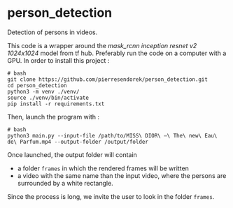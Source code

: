 # person_detection
Detection of persons in videos. 

This code is a wrapper around the *mask_rcnn inception resnet v2 1024x1024* model from tf hub.
Preferably run the code on a computer with a GPU.
In order to install this project :


```
# bash
git clone https://github.com/pierresendorek/person_detection.git
cd person_detection
python3 -m venv ./venv/
source ./venv/bin/activate
pip install -r requirements.txt
```

Then, launch the program with :

```
# bash
python3 main.py --input-file /path/to/MISS\ DIOR\ –\ The\ new\ Eau\ de\ Parfum.mp4 --output-folder /output/folder
```

Once launched, the output folder will contain 
* a folder `frames` in which the rendered frames will be written 
* a video with the same name than the input video, where the persons are surrounded by a white rectangle.

Since the process is long, we invite the user to look in the folder `frames`.
